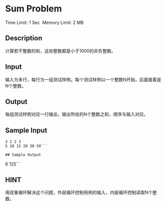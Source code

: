 # Sum Problem
Time Limit: 1 Sec  Memory Limit: 2 MB

## Description
计算若干整数的和，这些整数都是小于1000的非负整数。
## Input
输入为多行，每行为一组测试样例。每个测试样例以一个整数N开始，后面接着是N个整数。

## Output
每组测试样例对应一行输出，输出所给的N个整数之和，顺序与输入对应。

## Sample Input
```
3 1 2 3
5 10 15 20 30 50```

## Sample Output
```
6
125```

## HINT
用双重循环解决这个问题，外层循环控制用例的输入，内层循环控制读取N个整数。